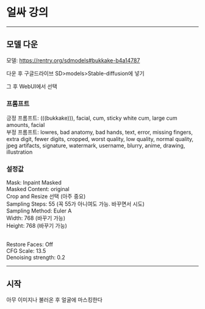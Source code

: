 # 얼싸 강의


---

## 모델 다운

모델: https://rentry.org/sdmodels#bukkake-b4a14787

다운 후 구글드라이브 SD>models>Stable-diffusion에 넣기

그 후 WebUI에서 선택

### 프롬프트

긍정 프롬프트: (((bukkake))), facial, cum, sticky white cum, large cum amounts, facial
<br/>
부정 프롬프트: lowres, bad anatomy, bad hands, text, error, missing fingers, extra digit, fewer digits, cropped, worst quality, low quality, normal quality, jpeg artifacts, signature, watermark, username, blurry, anime, drawing, illustration


### 설정값

Mask: Inpaint Masked 
<br/>
Masked Content: original
<br/>
Crop and Resize 선택 (아주 중요)
<br/>
Sampling Steps: 55 (꼭 55가 아니여도 가능. 바꾸면서 시도)
<br/>
Sampling Method: Euler A 
<br/>
Width: 768 (바꾸기 가능)
<br/>
Height: 768 (바꾸기 가능)
<br/>
<br/>
 
Restore Faces: Off
<br/>
CFG Scale: 13.5
<br/>
Denoising strength: 0.2
<br/>

---

## 시작

아무 이미지나 불러온 후 얼굴에 마스킹한다
